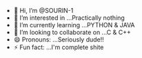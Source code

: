 - 👋 Hi, I’m @SOURIN-1
- 👀 I’m interested in ...Practically nothing
- 🌱 I’m currently learning ...PYTHON & JAVA
- 💞️ I’m looking to collaborate on ...C & C++
- 😄 Pronouns: ...Seriously dude!!
- ⚡ Fun fact: ...I'm complete shite

<!---
SOURIN-1/SOURIN-1 is a ✨ special ✨ repository because its `README.md` (this file) appears on your GitHub profile.
You can click the Preview link to take a look at your changes.
--->
